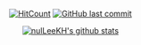<div align=center>

[![HitCount](http://hits.dwyl.io/nulLeeKH/RESUME.svg)](http://hits.dwyl.io/nulLeeKH/RESUME)
[![GitHub last commit](https://img.shields.io/github/last-commit/nulLeeKH/RESUME.svg)](https://github.com/nulLeeKH/nulLeeKH)

[![nulLeeKH's github stats](https://github-readme-stats.vercel.app/api?username=nulLeeKH)](https://github.com/anuraghazra/github-readme-stats)

</div>
